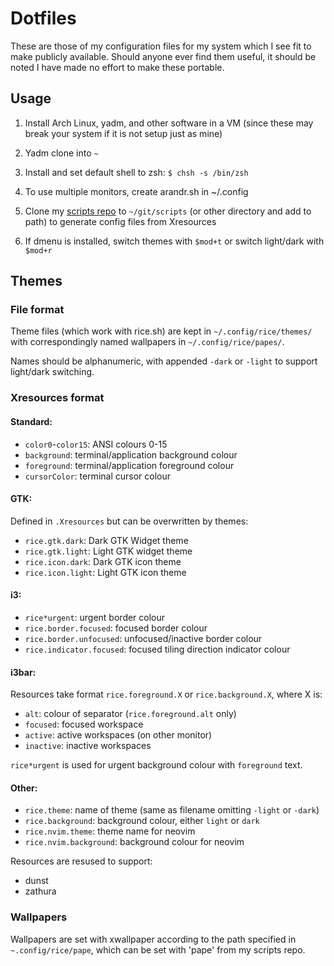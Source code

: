 # Dotfiles

These are those of my configuration files for my system which I see fit to make
publicly available. Should anyone ever find them useful, it should be noted I
have made no effort to make these portable.

## Usage

1. Install Arch Linux, yadm, and other software in a VM (since these may break
   your system if it is not setup just as mine)

2. Yadm clone into `~`

3. Install and set default shell to zsh: `$ chsh -s /bin/zsh`

4. To use multiple monitors, create arandr.sh in ~/.config

5. Clone my [scripts repo](https://gitlab.com/liamvdvyver/scripts) to
   `~/git/scripts` (or other directory and add to path) to generate
   config files from Xresources

6. If dmenu is installed, switch themes with `$mod+t` or switch light/dark with
   `$mod+r`

## Themes

### File format

Theme files (which work with rice.sh) are kept in `~/.config/rice/themes/` with
correspondingly named wallpapers in `~/.config/rice/papes/`.

Names should be alphanumeric, with appended `-dark` or `-light` to support
light/dark switching.

### Xresources format

#### Standard:

* `color0`-`color15`: ANSI colours 0-15
* `background`: terminal/application background colour
* `foreground`: terminal/application foreground colour
* `cursorColor`: terminal cursor colour

#### GTK:

Defined in `.Xresources` but can be overwritten by themes:

* `rice.gtk.dark`: Dark GTK Widget theme
* `rice.gtk.light`: Light GTK widget theme
* `rice.icon.dark`: Dark GTK icon theme
* `rice.icon.light`: Light GTK icon theme

#### i3:

* `rice*urgent`: urgent border colour
* `rice.border.focused`: focused border colour
* `rice.border.unfocused`: unfocused/inactive border colour
* `rice.indicator.focused`: focused tiling direction indicator colour

#### i3bar:

Resources take format `rice.foreground.X` or `rice.background.X`, where X is:

* `alt`: colour of separator (`rice.foreground.alt` only)
* `focused`: focused workspace
* `active`: active workspaces (on other monitor)
* `inactive`: inactive workspaces

`rice*urgent` is used for urgent background colour with `foreground` text.

#### Other:

* `rice.theme`: name of theme (same as filename omitting `-light` or `-dark`)
* `rice.background`: background colour, either `light` or `dark`
* `rice.nvim.theme`: theme name for neovim
* `rice.nvim.background`: background colour for neovim

Resources are resused to support:

* dunst
* zathura

### Wallpapers

Wallpapers are set with xwallpaper according to the path specified in
`~.config/rice/pape`, which can be set with 'pape' from my scripts repo.
